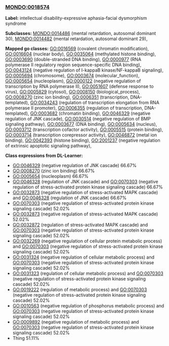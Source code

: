 
### [MONDO:0018574](http://purl.obolibrary.org/obo/MONDO_0018574)
**Label:** intellectual disability-expressive aphasia-facial dysmorphism syndrome

**Subclasses:** [MONDO:0014486](http://purl.obolibrary.org/obo/MONDO_0014486) (mental retardation, autosomal dominant 30), [MONDO:0014482](http://purl.obolibrary.org/obo/MONDO_0014482) (mental retardation, autosomal dominant 29), 

**Mapped go classes:** [GO:0016569](http://purl.obolibrary.org/obo/GO_0016569) (covalent chromatin modification), [GO:0016604](http://purl.obolibrary.org/obo/GO_0016604) (nuclear body), [GO:0035064](http://purl.obolibrary.org/obo/GO_0035064) (methylated histone binding), [GO:0003690](http://purl.obolibrary.org/obo/GO_0003690) (double-stranded DNA binding), [GO:0000977](http://purl.obolibrary.org/obo/GO_0000977) (RNA polymerase II regulatory region sequence-specific DNA binding), [GO:0043124](http://purl.obolibrary.org/obo/GO_0043124) (negative regulation of I-kappaB kinase/NF-kappaB signaling), [GO:0005694](http://purl.obolibrary.org/obo/GO_0005694) (chromosome), [GO:0003674](http://purl.obolibrary.org/obo/GO_0003674) (molecular_function), [GO:0005654](http://purl.obolibrary.org/obo/GO_0005654) (nucleoplasm), [GO:0000122](http://purl.obolibrary.org/obo/GO_0000122) (negative regulation of transcription by RNA polymerase II), [GO:0051607](http://purl.obolibrary.org/obo/GO_0051607) (defense response to virus), [GO:0005829](http://purl.obolibrary.org/obo/GO_0005829) (cytosol), [GO:0008150](http://purl.obolibrary.org/obo/GO_0008150) (biological_process), [GO:0008270](http://purl.obolibrary.org/obo/GO_0008270) (zinc ion binding), [GO:0006351](http://purl.obolibrary.org/obo/GO_0006351) (transcription, DNA-templated), [GO:0034243](http://purl.obolibrary.org/obo/GO_0034243) (regulation of transcription elongation from RNA polymerase II promoter), [GO:0006355](http://purl.obolibrary.org/obo/GO_0006355) (regulation of transcription, DNA-templated), [GO:0003682](http://purl.obolibrary.org/obo/GO_0003682) (chromatin binding), [GO:0046329](http://purl.obolibrary.org/obo/GO_0046329) (negative regulation of JNK cascade), [GO:0030514](http://purl.obolibrary.org/obo/GO_0030514) (negative regulation of BMP signaling pathway), [GO:0003677](http://purl.obolibrary.org/obo/GO_0003677) (DNA binding), [GO:0005634](http://purl.obolibrary.org/obo/GO_0005634) (nucleus), [GO:0003712](http://purl.obolibrary.org/obo/GO_0003712) (transcription cofactor activity), [GO:0005515](http://purl.obolibrary.org/obo/GO_0005515) (protein binding), [GO:0003714](http://purl.obolibrary.org/obo/GO_0003714) (transcription corepressor activity), [GO:0046872](http://purl.obolibrary.org/obo/GO_0046872) (metal ion binding), [GO:0042393](http://purl.obolibrary.org/obo/GO_0042393) (histone binding), [GO:2001237](http://purl.obolibrary.org/obo/GO_2001237) (negative regulation of extrinsic apoptotic signaling pathway), 

**Class expressions from DL-Learner:**

- [GO:0046329](http://purl.obolibrary.org/obo/GO_0046329) (negative regulation of JNK cascade) 66.67%
- [GO:0008270](http://purl.obolibrary.org/obo/GO_0008270) (zinc ion binding) 66.67%
- [GO:0005654](http://purl.obolibrary.org/obo/GO_0005654) (nucleoplasm) 66.67%
- [GO:0046328](http://purl.obolibrary.org/obo/GO_0046328) (regulation of JNK cascade) and [GO:0070303](http://purl.obolibrary.org/obo/GO_0070303) (negative regulation of stress-activated protein kinase signaling cascade) 66.67%
- [GO:0032873](http://purl.obolibrary.org/obo/GO_0032873) (negative regulation of stress-activated MAPK cascade) and [GO:0046328](http://purl.obolibrary.org/obo/GO_0046328) (regulation of JNK cascade) 66.67%
- [GO:0070303](http://purl.obolibrary.org/obo/GO_0070303) (negative regulation of stress-activated protein kinase signaling cascade) 52.02%
- [GO:0032873](http://purl.obolibrary.org/obo/GO_0032873) (negative regulation of stress-activated MAPK cascade) 52.02%
- [GO:0032872](http://purl.obolibrary.org/obo/GO_0032872) (regulation of stress-activated MAPK cascade) and [GO:0070303](http://purl.obolibrary.org/obo/GO_0070303) (negative regulation of stress-activated protein kinase signaling cascade) 52.02%
- [GO:0032269](http://purl.obolibrary.org/obo/GO_0032269) (negative regulation of cellular protein metabolic process) and [GO:0070303](http://purl.obolibrary.org/obo/GO_0070303) (negative regulation of stress-activated protein kinase signaling cascade) 52.02%
- [GO:0031324](http://purl.obolibrary.org/obo/GO_0031324) (negative regulation of cellular metabolic process) and [GO:0070303](http://purl.obolibrary.org/obo/GO_0070303) (negative regulation of stress-activated protein kinase signaling cascade) 52.02%
- [GO:0031323](http://purl.obolibrary.org/obo/GO_0031323) (regulation of cellular metabolic process) and [GO:0070303](http://purl.obolibrary.org/obo/GO_0070303) (negative regulation of stress-activated protein kinase signaling cascade) 52.02%
- [GO:0019222](http://purl.obolibrary.org/obo/GO_0019222) (regulation of metabolic process) and [GO:0070303](http://purl.obolibrary.org/obo/GO_0070303) (negative regulation of stress-activated protein kinase signaling cascade) 52.02%
- [GO:0010563](http://purl.obolibrary.org/obo/GO_0010563) (negative regulation of phosphorus metabolic process) and [GO:0070303](http://purl.obolibrary.org/obo/GO_0070303) (negative regulation of stress-activated protein kinase signaling cascade) 52.02%
- [GO:0009892](http://purl.obolibrary.org/obo/GO_0009892) (negative regulation of metabolic process) and [GO:0070303](http://purl.obolibrary.org/obo/GO_0070303) (negative regulation of stress-activated protein kinase signaling cascade) 52.02%
- Thing 51.11%


